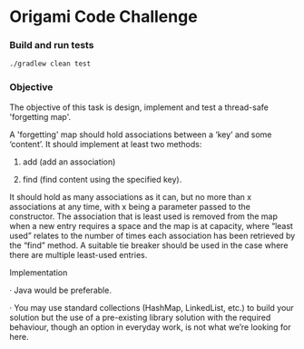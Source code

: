 
# Origami Code Challenge

### Build and run tests

```bash
./gradlew clean test
```

### Objective  

The objective of this task is design, implement and test a thread-safe 'forgetting map'.  

A 'forgetting' map should hold associations between a ‘key’ and some ‘content’. It should implement at least two methods:  

1.   add (add an association)  

2.    find (find content using the specified key).  

It should hold as many associations as it can, but no more than x associations at any time, with x being a parameter passed to the constructor. The association that is least used is removed from the map when a new entry requires a space and the map is at capacity, where “least used” relates to the number of times each association has been retrieved by the “find” method.  A suitable tie breaker should be used in the case where there are multiple least-used entries. 

Implementation  

·        Java would be preferable.  

·        You may use standard collections (HashMap, LinkedList, etc.) to build your solution but the use of a pre-existing library solution with the required behaviour, though an option in everyday work, is not what we’re looking for here. 

